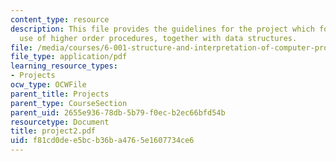 ```yaml
---
content_type: resource
description: This file provides the guidelines for the project which focuses on the
  use of higher order procedures, together with data structures.
file: /media/courses/6-001-structure-and-interpretation-of-computer-programs-spring-2005/f81cd0dee5bcb36ba4765e1607734ce6_project2.pdf
file_type: application/pdf
learning_resource_types:
- Projects
ocw_type: OCWFile
parent_title: Projects
parent_type: CourseSection
parent_uid: 2655e936-78db-5b79-f0ec-b2ec66bfd54b
resourcetype: Document
title: project2.pdf
uid: f81cd0de-e5bc-b36b-a476-5e1607734ce6
---
```

